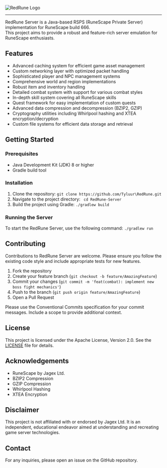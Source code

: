 ![RedRune Logo](https://i.imgur.com/uWQTVKc.png)

---


RedRune Server is a Java-based RSPS (RuneScape Private Server) implementation for RuneScape build 666.
<br>This project aims to provide a robust and feature-rich server emulation for RuneScape enthusiasts.

## Features

- Advanced caching system for efficient game asset management
- Custom networking layer with optimized packet handling
- Sophisticated player and NPC management systems
- Comprehensive world and region implementations
- Robust item and inventory handling
- Detailed combat system with support for various combat styles
- In-depth skill system covering all RuneScape skills
- Quest framework for easy implementation of custom quests
- Advanced data compression and decompression (BZIP2, GZIP)
- Cryptography utilities including Whirlpool hashing and XTEA encryption/decryption
- Custom file systems for efficient data storage and retrieval

## Getting Started

### Prerequisites

- Java Development Kit (JDK) 8 or higher
- Gradle build tool

### Installation

1. Clone the repository:
   `git clone https://github.com/Tyluur\RedRune.git`
2. Navigate to the project directory:
  ` cd RedRune-Server`
3. Build the project using Gradle:
   `./gradlew build`

### Running the Server

To start the RedRune Server, use the following command: `./gradlew run`

## Contributing

Contributions to RedRune Server are welcome. Please ensure you follow the existing code style and include appropriate tests for new features.

1. Fork the repository
2. Create your feature branch (`git checkout -b feature/AmazingFeature`)
3. Commit your changes (`git commit -m 'feat(combat): implement new boss fight mechanics'`)
4. Push to the branch (`git push origin feature/AmazingFeature`)
5. Open a Pull Request

Please use the Conventional Commits specification for your commit messages. Include a scope to provide additional context.

## License

This project is licensed under the Apache License, Version 2.0. See the [LICENSE](LICENSE) file for details.

## Acknowledgements

- RuneScape by Jagex Ltd.
- BZIP2 Compression
- GZIP Compression
- Whirlpool Hashing
- XTEA Encryption

## Disclaimer

This project is not affiliated with or endorsed by Jagex Ltd. It is an independent, educational endeavor aimed at understanding and recreating game server technologies.

## Contact

For any inquiries, please open an issue on the GitHub repository.
